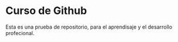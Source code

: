 # Curso de Github
Esta es una prueba de repositorio, para el aprendisaje y el desarrollo profecional.
